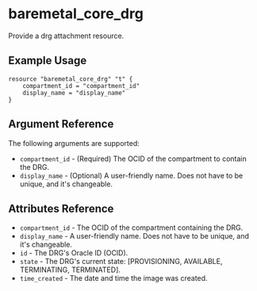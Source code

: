 # baremetal\_core\_drg

Provide a drg attachment resource.

## Example Usage

```
resource "baremetal_core_drg" "t" {
    compartment_id = "compartment_id"
    display_name = "display_name"
}
```

## Argument Reference

The following arguments are supported:

* `compartment_id` - (Required) The OCID of the compartment to contain the DRG.
* `display_name` - (Optional) A user-friendly name. Does not have to be unique, and it's changeable.

## Attributes Reference
* `compartment_id` - The OCID of the compartment containing the DRG.
* `display_name` - A user-friendly name. Does not have to be unique, and it's changeable.
* `id` - The DRG's Oracle ID (OCID).
* `state` - The DRG's current state: [PROVISIONING, AVAILABLE, TERMINATING, TERMINATED].
* `time_created` - The date and time the image was created.


